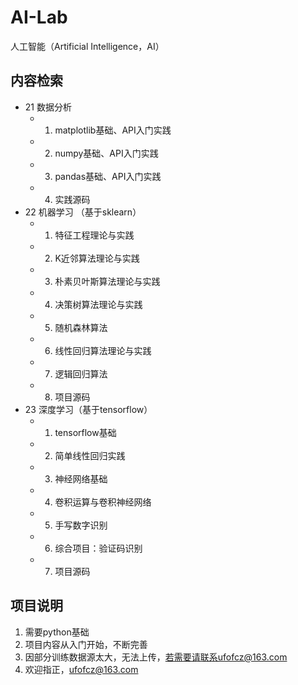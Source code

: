 # AI-Lab

人工智能（Artificial Intelligence，AI）

## 内容检索

- 21 数据分析
  - 1. matplotlib基础、API入门实践
  - 2. numpy基础、API入门实践
  - 3. pandas基础、API入门实践
  - 4. 实践源码
- 22 机器学习 （基于sklearn）
  - 1. 特征工程理论与实践
  - 2. K近邻算法理论与实践
  - 3. 朴素贝叶斯算法理论与实践
  - 4. 决策树算法理论与实践
  - 5. 随机森林算法
  - 6. 线性回归算法理论与实践
  - 7. 逻辑回归算法
  - 8. 项目源码
- 23 深度学习（基于tensorflow）
  - 1. tensorflow基础
  - 2. 简单线性回归实践
  - 3. 神经网络基础
  - 4. 卷积运算与卷积神经网络
  - 5. 手写数字识别
  - 6. 综合项目：验证码识别
  - 7. 项目源码

## 项目说明

1. 需要python基础
2. 项目内容从入门开始，不断完善
3. 因部分训练数据源太大，无法上传，若需要请联系ufofcz@163.com
4. 欢迎指正，ufofcz@163.com
